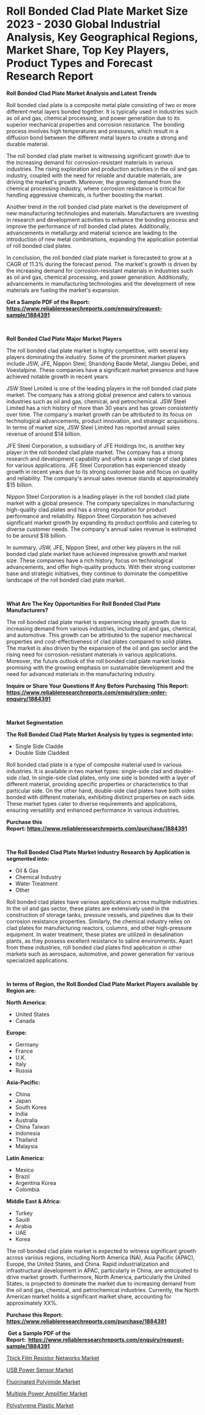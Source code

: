 <p><h1>Roll Bonded Clad Plate Market Size 2023 - 2030 Global Industrial Analysis, Key Geographical Regions, Market Share, Top Key Players, Product Types and Forecast Research Report</h1></p><p><strong>Roll Bonded Clad Plate Market Analysis and Latest Trends</strong></p>
<p><p>Roll bonded clad plate is a composite metal plate consisting of two or more different metal layers bonded together. It is typically used in industries such as oil and gas, chemical processing, and power generation due to its superior mechanical properties and corrosion resistance. The bonding process involves high temperatures and pressures, which result in a diffusion bond between the different metal layers to create a strong and durable material.</p><p>The roll bonded clad plate market is witnessing significant growth due to the increasing demand for corrosion-resistant materials in various industries. The rising exploration and production activities in the oil and gas industry, coupled with the need for reliable and durable materials, are driving the market's growth. Moreover, the growing demand from the chemical processing industry, where corrosion resistance is critical for handling aggressive chemicals, is further boosting the market.</p><p>Another trend in the roll bonded clad plate market is the development of new manufacturing technologies and materials. Manufacturers are investing in research and development activities to enhance the bonding process and improve the performance of roll bonded clad plates. Additionally, advancements in metallurgy and material science are leading to the introduction of new metal combinations, expanding the application potential of roll bonded clad plates.</p><p>In conclusion, the roll bonded clad plate market is forecasted to grow at a CAGR of 11.3% during the forecast period. The market's growth is driven by the increasing demand for corrosion-resistant materials in industries such as oil and gas, chemical processing, and power generation. Additionally, advancements in manufacturing technologies and the development of new materials are fueling the market's expansion.</p></p>
<p><strong>Get a Sample PDF of the Report:&nbsp; <a href="https://www.reliableresearchreports.com/enquiry/request-sample/1884391">https://www.reliableresearchreports.com/enquiry/request-sample/1884391</a></strong></p>
<p>&nbsp;</p>
<p><strong>Roll Bonded Clad Plate Major Market Players</strong></p>
<p><p>The roll bonded clad plate market is highly competitive, with several key players dominating the industry. Some of the prominent market players include JSW, JFE, Nippon Steel, Shandong Baode Metal, Jiangsu Debei, and Voestalpine. These companies have a significant market presence and have achieved notable growth in recent years.</p><p>JSW Steel Limited is one of the leading players in the roll bonded clad plate market. The company has a strong global presence and caters to various industries such as oil and gas, chemical, and petrochemical. JSW Steel Limited has a rich history of more than 30 years and has grown consistently over time. The company's market growth can be attributed to its focus on technological advancements, product innovation, and strategic acquisitions. In terms of market size, JSW Steel Limited has reported annual sales revenue of around $14 billion.</p><p>JFE Steel Corporation, a subsidiary of JFE Holdings Inc, is another key player in the roll bonded clad plate market. The company has a strong research and development capability and offers a wide range of clad plates for various applications. JFE Steel Corporation has experienced steady growth in recent years due to its strong customer base and focus on quality and reliability. The company's annual sales revenue stands at approximately $15 billion.</p><p>Nippon Steel Corporation is a leading player in the roll bonded clad plate market with a global presence. The company specializes in manufacturing high-quality clad plates and has a strong reputation for product performance and reliability. Nippon Steel Corporation has achieved significant market growth by expanding its product portfolio and catering to diverse customer needs. The company's annual sales revenue is estimated to be around $18 billion.</p><p>In summary, JSW, JFE, Nippon Steel, and other key players in the roll bonded clad plate market have achieved impressive growth and market size. These companies have a rich history, focus on technological advancements, and offer high-quality products. With their strong customer base and strategic initiatives, they continue to dominate the competitive landscape of the roll bonded clad plate market.</p></p>
<p>&nbsp;</p>
<p><strong>What Are The Key Opportunities For Roll Bonded Clad Plate Manufacturers?</strong></p>
<p><p>The roll bonded clad plate market is experiencing steady growth due to increasing demand from various industries, including oil and gas, chemical, and automotive. This growth can be attributed to the superior mechanical properties and cost-effectiveness of clad plates compared to solid plates. The market is also driven by the expansion of the oil and gas sector and the rising need for corrosion-resistant materials in various applications. Moreover, the future outlook of the roll bonded clad plate market looks promising with the growing emphasis on sustainable development and the need for advanced materials in the manufacturing industry.</p></p>
<p><strong>Inquire or Share Your Questions If Any Before Purchasing This Report: <a href="https://www.reliableresearchreports.com/enquiry/pre-order-enquiry/1884391">https://www.reliableresearchreports.com/enquiry/pre-order-enquiry/1884391</a></strong></p>
<p>&nbsp;</p>
<p><strong>Market Segmentation</strong></p>
<p><strong>The Roll Bonded Clad Plate Market Analysis by types is segmented into:</strong></p>
<p><ul><li>Single Side Cladde</li><li>Double Side Cladded</li></ul></p>
<p><p>Roll bonded clad plate is a type of composite material used in various industries. It is available in two market types: single-side clad and double-side clad. In single-side clad plates, only one side is bonded with a layer of different material, providing specific properties or characteristics to that particular side. On the other hand, double-side clad plates have both sides bonded with different materials, exhibiting distinct properties on each side. These market types cater to diverse requirements and applications, ensuring versatility and enhanced performance in various industries.</p></p>
<p><strong>Purchase this Report:&nbsp;<a href="https://www.reliableresearchreports.com/purchase/1884391">https://www.reliableresearchreports.com/purchase/1884391</a></strong></p>
<p>&nbsp;</p>
<p><strong>The Roll Bonded Clad Plate Market Industry Research by Application is segmented into:</strong></p>
<p><ul><li>Oil & Gas</li><li>Chemical Industry</li><li>Water Treatment</li><li>Other</li></ul></p>
<p><p>Roll bonded clad plates have various applications across multiple industries. In the oil and gas sector, these plates are extensively used in the construction of storage tanks, pressure vessels, and pipelines due to their corrosion resistance properties. Similarly, the chemical industry relies on clad plates for manufacturing reactors, columns, and other high-pressure equipment. In water treatment, these plates are utilized in desalination plants, as they possess excellent resistance to saline environments. Apart from these industries, roll bonded clad plates find application in other markets such as aerospace, automotive, and power generation for various specialized applications.</p></p>
<p>&nbsp;</p>
<p><strong>In terms of Region, the Roll Bonded Clad Plate Market Players available by Region are:</strong></p>
<p>
    <p> <strong> North America: </strong>
        <ul>
            <li>United States</li>
            <li>Canada</li>
        </ul>
        </p> 
    <p> <strong> Europe: </strong>
        <ul>
            <li>Germany</li>
            <li>France</li>
            <li>U.K.</li>
            <li>Italy</li>
            <li>Russia</li>
        </ul>
        </p> 
    <p> <strong> Asia-Pacific: </strong>
        <ul>
            <li>China</li>
            <li>Japan</li>
            <li>South Korea</li>
            <li>India</li>
            <li>Australia</li>
            <li>China Taiwan</li>
            <li>Indonesia</li>
            <li>Thailand</li>
            <li>Malaysia</li>
        </ul>
        </p> 
    <p> <strong> Latin America: </strong>
        <ul>
            <li>Mexico</li>
            <li>Brazil</li>
            <li>Argentina Korea</li>
            <li>Colombia</li>
        </ul>
        </p> 
    <p> <strong> Middle East & Africa: </strong>
        <ul>
            <li>Turkey</li>
            <li>Saudi</li>
            <li>Arabia</li>
            <li>UAE</li>
            <li>Korea</li>
        </ul>
    </p>
    </p>
<p><p>The roll bonded clad plate market is expected to witness significant growth across various regions, including North America (NA), Asia Pacific (APAC), Europe, the United States, and China. Rapid industrialization and infrastructural development in APAC, particularly in China, are anticipated to drive market growth. Furthermore, North America, particularly the United States, is projected to dominate the market due to increasing demand from the oil and gas, chemical, and petrochemical industries. Currently, the North American market holds a significant market share, accounting for approximately XX%.</p></p>
<p><strong>Purchase this Report: <a href="https://www.reliableresearchreports.com/purchase/1884391">https://www.reliableresearchreports.com/purchase/1884391</a></strong></p>
<p>&nbsp;<strong>Get a Sample PDF of the Report:&nbsp;&nbsp;<a href="https://www.reliableresearchreports.com/enquiry/request-sample/1884391">https://www.reliableresearchreports.com/enquiry/request-sample/1884391</a></strong></p>
<p><strong></strong></p>
<p><p><a href="https://medium.com/@krithi.reportprime/thick-film-resistor-networks-market-report-reveals-the-latest-trends-and-growth-opportunities-of-a978fada6283">Thick Film Resistor Networks Market</a></p><p><a href="https://medium.com/@shivangi.reportprime/usb-power-sensor-market-share-evolution-and-market-growth-trends-2023-2030-dc8ae2614e97">USB Power Sensor Market</a></p><p><a href="https://github.com/Chiragrp25/Market-Research-Report-List-1/blob/main/fluorinated-polyimide-market.md">Fluorinated Polyimide Market</a></p><p><a href="https://medium.com/@aniket.reportprime23/multiple-power-amplifier-market-the-key-to-successful-business-strategy-forecast-till-2030-84a03366594d">Multiple Power Amplifier Market</a></p><p><a href="https://github.com/YashRP12/Market-Research-Report-List-1/blob/main/polystyrene-plastic-market.md">Polystyrene Plastic Market</a></p></p>